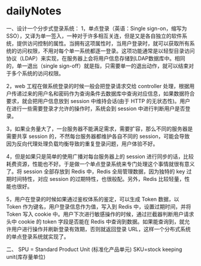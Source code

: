 # dailyNotes
一、设计一个分步式登录系统：
1，单点登录（英语：Single sign-on，缩写为 SSO），又译为单一签入，一种对于许多相互关连，但是又是各自独立的软件系统，提供访问控制的属性。当拥有这项属性时，当用户登录时，就可以获取所有系统的访问权限，不用对每个单一系统都逐一登录。这项功能通常是以轻型目录访问协议（LDAP）来实现，在服务器上会将用户信息存储到LDAP数据库中。相同的，单一退出（single sign-off）就是指，只需要单一的退出动作，就可以结束对于多个系统的访问权限。

2，web 工程在做系统登录的时候一般会把登录请求交给 controller 处理，根据用户传递过来的用户名和密码作为查询条件去数据库中查询对应信息，如果数据符合要求，就会把用户信息放到 session 中维持会话(由于 HTTP 的无状态性)。用户在进行一些需要登录才允许的操作时，系统会到 session 中进行判断用户是否登录。

3，如果业务量大了，一台服务器不能满足需求，需要扩容，那么不同的服务器是需要共享 session 的，不然每台服务器都维护各自不同的 session，可能会导致因为反向代理处理负载均衡导致的重复登录问题，用户体验不好。

4，但是如果只是简单的使用广播对每台服务器上的 session 进行同步的话，比较耗费资源，性能也不好。于是做一个单点登录系统来专门处理这个事情就很有意义了。将 session 全部存放到 Redis 中，Redis 全局管理数据，因为独特的 key 过期时间特性，对应 session 的过期特性，也很般配。另外，Redis 比较轻量，性能也很好。

5，用户在登录的时候如果通过鉴权体系的鉴定，可以生成 Token 数据，以 Token 作为键名，用户登录信息作为值，写入到 Redis 中，设置过期时间，并将 Token 写入 cookie 中。用户下次进行敏感操作的时候，通过拦截器判断用户请求头中 cookie 的 token 字段是否能在 Redis 中查询到数据。如果能查询到，就允许用户进行操作并刷新登录有效期，否则就返回登录 URL，这样一个分布式系统的单点登录系统就实现了。

二、
SPU = Standard Product Unit (标准化产品单元)
SKU=stock keeping unit(库存量单位)

